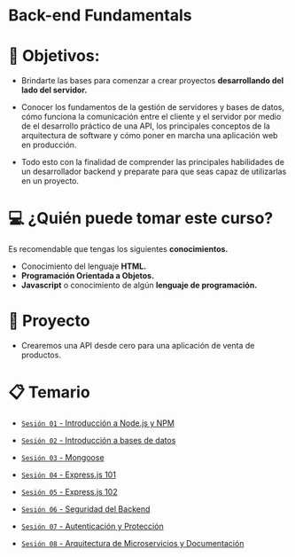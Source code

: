 # Back-end Fundamentals

# 🎯 Objetivos:

- Brindarte las bases para comenzar a crear proyectos **desarrollando del lado del servidor.**

- Conocer los fundamentos de la gestión de servidores y bases de datos, cómo funciona la comunicación entre el cliente y el servidor por medio de el desarrollo práctico de una API, los principales conceptos de la arquitectura de software y cómo poner en marcha una aplicación web en producción.

- Todo esto con la finalidad de comprender las principales habilidades de un desarrollador backend y preparate para que seas capaz de utilizarlas en un proyecto.

# 💻 ¿Quién puede tomar este curso?
Es recomendable que tengas los siguientes **conocimientos.**
- Conocimiento del lenguaje **HTML.**
- **Programación Orientada a Objetos.**
- **Javascript** o conocimiento de algún **lenguaje de programación.**

# 🚀 Proyecto

- Crearemos una API desde cero para una aplicación de venta de productos.

# 📋 Temario

- [`Sesión 01` - Introducción a Node.js y NPM](Sesion-01/)

- [`Sesión 02` - Introducción a bases de datos](Sesion-02)

- [`Sesión 03` - Mongoose](Sesion-03)

- [`Sesión 04` - Express.js 101](Sesion-04)

- [`Sesión 05` - Express.js 102](Sesion-05)

- [`Sesión 06` - Seguridad del Backend](Sesion-06)

- [`Sesión 07` - Autenticación y Protección](Sesion-07)

- [`Sesión 08` - Arquitectura de Microservicios y Documentación](Sesion-08)
